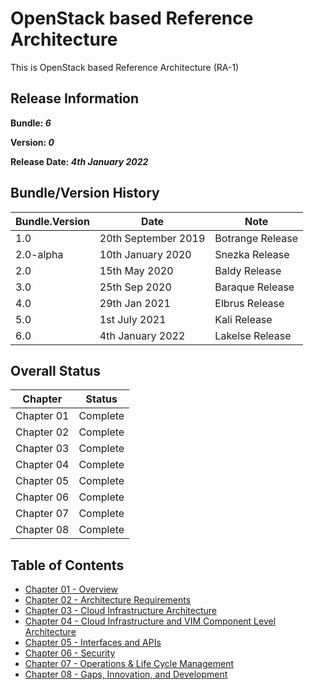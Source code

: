 
# OpenStack based Reference Architecture

This is OpenStack based Reference Architecture (RA-1)

## Release Information
**Bundle: _6_**

**Version: _0_**

**Release Date: _4th January 2022_**

## Bundle/Version History

| Bundle.Version    | Date                  | Note
| ---               | ---                   | ---               |
| 1.0               | 20th September 2019   | Botrange Release  |
| 2.0-alpha         | 10th January 2020     | Snezka Release    |
| 2.0               | 15th May 2020         | Baldy Release     |
| 3.0               | 25th Sep 2020         | Baraque Release   |
| 4.0               | 29th Jan 2021         | Elbrus Release    |
| 5.0               | 1st July 2021         | Kali Release      |
| 6.0               | 4th January 2022      | Lakelse Release   |

## Overall Status

| Chapter | Status |
| --- | --- |
| Chapter 01 | Complete |
| Chapter 02 | Complete |
| Chapter 03 | Complete |
| Chapter 04 | Complete |
| Chapter 05 | Complete |
| Chapter 06 | Complete |
| Chapter 07 | Complete |
| Chapter 08 | Complete |


## Table of Contents
* [Chapter 01 - Overview](chapters/chapter01.md)
* [Chapter 02 - Architecture Requirements](chapters/chapter02.md)
* [Chapter 03 - Cloud Infrastructure Architecture](chapters/chapter03.md)
* [Chapter 04 - Cloud Infrastructure and VIM Component Level Architecture](chapters/chapter04.md)
* [Chapter 05 - Interfaces and APIs](chapters/chapter05.md)
* [Chapter 06 - Security](chapters/chapter06.md)
* [Chapter 07 - Operations & Life Cycle Management](chapters/chapter07.md)
* [Chapter 08 - Gaps, Innovation, and Development](chapters/chapter08.md)
